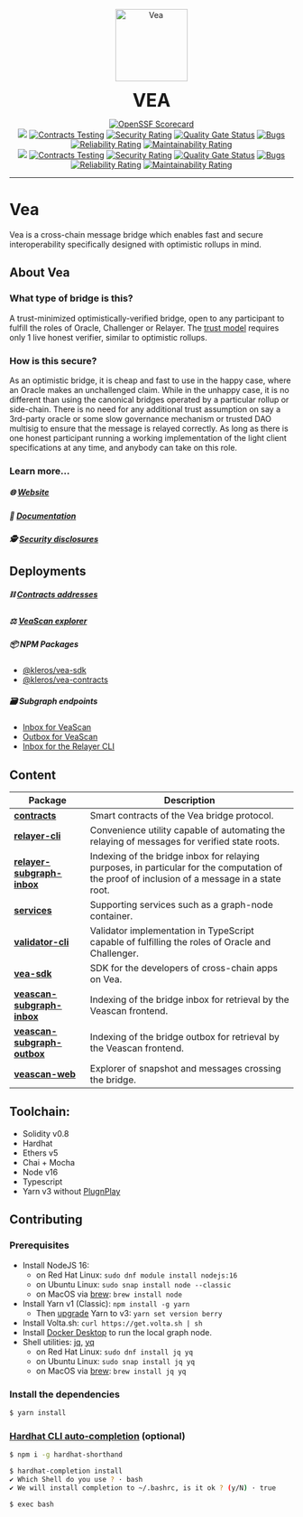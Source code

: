 <p align="center">
  <a href="https://vea.ninja">
    <img alt="Vea" src="https://user-images.githubusercontent.com/22213980/200396519-895ad6ed-2950-476f-89e9-2a648f0fdbce.png?raw=true" width="128">
  </a>
</p>

<p align="center">
  <b style="font-size: 32px;">VEA</b>
</p>

<p align="center">
  <a href="https://api.securityscorecards.dev/projects/github.com/kleros/vea"><img src="https://api.securityscorecards.dev/projects/github.com/kleros/vea/badge" alt="OpenSSF Scorecard"></a>
  </br>
  <!-- DEV BRANCH -->
  <img src="https://img.shields.io/badge/branch-dev-lightgrey">
  <a href="https://github.com/kleros/vea/actions/workflows/contracts-testing.yml"><img src="https://github.com/kleros/vea/actions/workflows/contracts-testing.yml/badge.svg?branch=dev" alt="Contracts Testing"></a>
  <a href="https://sonarcloud.io/summary/new_code?id=kleros_vea"><img src="https://sonarcloud.io/api/project_badges/measure?project=kleros_vea&branch=dev&metric=security_rating" alt="Security Rating"></a>
  <a href="https://sonarcloud.io/summary/new_code?id=kleros_vea"><img src="https://sonarcloud.io/api/project_badges/measure?project=kleros_vea&branch=dev&metric=alert_status" alt="Quality Gate Status"></a>
  <a href="https://sonarcloud.io/summary/new_code?id=kleros_vea"><img src="https://sonarcloud.io/api/project_badges/measure?project=kleros_vea&branch=dev&metric=bugs" alt="Bugs"></a>
  <a href="https://sonarcloud.io/summary/new_code?id=kleros_vea"><img src="https://sonarcloud.io/api/project_badges/measure?project=kleros_vea&branch=dev&metric=reliability_rating" alt="Reliability Rating"></a>
  <a href="https://sonarcloud.io/summary/new_code?id=kleros_vea"><img src="https://sonarcloud.io/api/project_badges/measure?project=kleros_vea&branch=dev&metric=sqale_rating" alt="Maintainability Rating"></a>
  </br>
  <!-- MASTER BRANCH -->
  <img src="https://img.shields.io/badge/branch-master-lightgrey">
  <a href="https://github.com/kleros/vea/actions/workflows/contracts-testing.yml"><img src="https://github.com/kleros/vea/actions/workflows/contracts-testing.yml/badge.svg?branch=master" alt="Contracts Testing"></a>
  <a href="https://sonarcloud.io/summary/new_code?id=kleros_vea"><img src="https://sonarcloud.io/api/project_badges/measure?project=kleros_vea&branch=master&metric=security_rating" alt="Security Rating"></a>
  <a href="https://sonarcloud.io/summary/new_code?id=kleros_vea"><img src="https://sonarcloud.io/api/project_badges/measure?project=kleros_vea&branch=master&metric=alert_status" alt="Quality Gate Status"></a>
  <a href="https://sonarcloud.io/summary/new_code?id=kleros_vea"><img src="https://sonarcloud.io/api/project_badges/measure?project=kleros_vea&branch=master&metric=bugs" alt="Bugs"></a>
  <a href="https://sonarcloud.io/summary/new_code?id=kleros_vea"><img src="https://sonarcloud.io/api/project_badges/measure?project=kleros_vea&branch=master&metric=reliability_rating" alt="Reliability Rating"></a>
  <a href="https://sonarcloud.io/summary/new_code?id=kleros_vea"><img src="https://sonarcloud.io/api/project_badges/measure?project=kleros_vea&branch=master&metric=sqale_rating" alt="Maintainability Rating"></a>
</p>

---

# Vea

Vea is a cross-chain message bridge which enables fast and secure interoperability specifically designed with optimistic rollups in mind.

## About Vea

### What type of bridge is this?

A trust-minimized optimistically-verified bridge, open to any participant to fulfill the roles of Oracle, Challenger or Relayer. The [trust model](https://vitalik.eth.limo/general/2020/08/20/trust.html) requires only 1 live honest verifier, similar to optimistic rollups.

### How is this secure?

As an optimistic bridge, it is cheap and fast to use in the happy case, where an Oracle makes an unchallenged claim.
While in the unhappy case, it is no different than using the canonical bridges operated by a particular rollup or side-chain.
There is no need for any additional trust assumption on say a 3rd-party oracle or some slow governance mechanism or trusted DAO multisig to ensure that the message is relayed correctly.
As long as there is one honest participant running a working implementation of the light client specifications at any time, and anybody can take on this role.

### Learn more...

##### 🌐 [Website](https://vea.ninja)

##### 📖 [Documentation](https://docs.vea.ninja)

##### 🕵️ [Security disclosures](/SECURITY.md)

## Deployments

##### ⛓️ [Contracts addresses](contracts/README.md#deployed-addresses)

##### ⚖️ [VeaScan explorer](https://veascan.io)

##### 📦 NPM Packages

- [@kleros/vea-sdk](https://www.npmjs.com/package/@kleros/vea-sdk)
- [@kleros/vea-contracts](https://www.npmjs.com/package/@kleros/vea-contracts)

##### 🗃️ Subgraph endpoints

- [Inbox for VeaScan](veascan-subgraph-inbox/README.md#deployments)
- [Outbox for VeaScan](veascan-subgraph-outbox/README.md#deployments)
- [Inbox for the Relayer CLI](relayer-subgraph-inbox/README.md#deployments)

## Content

| Package                                                 | Description                                                                                                                                   |
| ------------------------------------------------------- | --------------------------------------------------------------------------------------------------------------------------------------------- |
| **[contracts](/contracts)**                             | Smart contracts of the Vea bridge protocol.                                                                                                   |
| **[relayer-cli](/relayer-cli)**                         | Convenience utility capable of automating the relaying of messages for verified state roots.                                                  |
| **[relayer-subgraph-inbox](/relayer-subgraph-inbox)**   | Indexing of the bridge inbox for relaying purposes, in particular for the computation of the proof of inclusion of a message in a state root. |
| **[services](/services)**                               | Supporting services such as a graph-node container.                                                                                           |
| **[validator-cli](/validator-cli)**                     | Validator implementation in TypeScript capable of fulfilling the roles of Oracle and Challenger.                                              |
| **[vea-sdk](/vea-sdk)**                                 | SDK for the developers of cross-chain apps on Vea.                                                                                            |
| **[veascan-subgraph-inbox](/veascan-subgraph-inbox)**   | Indexing of the bridge inbox for retrieval by the Veascan frontend.                                                                           |
| **[veascan-subgraph-outbox](/veascan-subgraph-outbox)** | Indexing of the bridge outbox for retrieval by the Veascan frontend.                                                                          |
| **[veascan-web](/veascan-web)**                         | Explorer of snapshot and messages crossing the bridge.                                                                                        |

## Toolchain:

- Solidity v0.8
- Hardhat
- Ethers v5
- Chai + Mocha
- Node v16
- Typescript
- Yarn v3 without [PlugnPlay](https://yarnpkg.com/getting-started/migration/#switching-to-plugnplay)

## Contributing

### Prerequisites

- Install NodeJS 16:
  - on Red Hat Linux: `sudo dnf module install nodejs:16`
  - on Ubuntu Linux: `sudo snap install node --classic`
  - on MacOS via [brew](https://brew.sh/): `brew install node`
- Install Yarn v1 (Classic): `npm install -g yarn`
  - Then [upgrade](https://yarnpkg.com/getting-started/install#updating-to-the-latest-versions) Yarn to v3: `yarn set version berry`
- Install Volta.sh: `curl https://get.volta.sh | sh`
- Install [Docker Desktop](https://www.docker.com/products/docker-desktop/) to run the local graph node.
- Shell utilities: [jq](https://stedolan.github.io/jq/), [yq](https://mikefarah.gitbook.io/yq/)
  - on Red Hat Linux: `sudo dnf install jq yq`
  - on Ubuntu Linux: `sudo snap install jq yq`
  - on MacOS via [brew](https://brew.sh/): `brew install jq yq`

### Install the dependencies

```bash
$ yarn install
```

### [Hardhat CLI auto-completion](https://hardhat.org/guides/shorthand.html) (optional)

```bash
$ npm i -g hardhat-shorthand

$ hardhat-completion install
✔ Which Shell do you use ? · bash
✔ We will install completion to ~/.bashrc, is it ok ? (y/N) · true

$ exec bash
```
